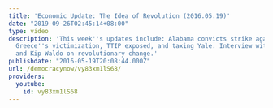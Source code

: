```yaml
---
title: 'Economic Update: The Idea of Revolution (2016.05.19)'
date: "2019-09-26T02:45:14+08:00"
type: video
description: 'This week''s updates include: Alabama convicts strike against slavery,
  Greece''s victimization, TTIP exposed, and taxing Yale. Interview with Joan Berezin
  and Kip Waldo on revolutionary change.'
publishdate: "2016-05-19T20:08:44.000Z"
url: /democracynow/vy83xm1lS68/
providers:
  youtube:
    id: vy83xm1lS68
---
```

